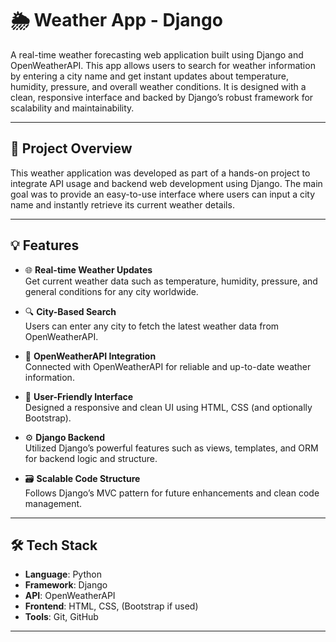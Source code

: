 # 🌦️ Weather App - Django

A real-time weather forecasting web application built using Django and OpenWeatherAPI. This app allows users to search for weather information by entering a city name and get instant updates about temperature, humidity, pressure, and overall weather conditions. It is designed with a clean, responsive interface and backed by Django’s robust framework for scalability and maintainability.

---

## 📌 Project Overview

This weather application was developed as part of a hands-on project to integrate API usage and backend web development using Django. The main goal was to provide an easy-to-use interface where users can input a city name and instantly retrieve its current weather details.

---

## 💡 Features

- 🌐 **Real-time Weather Updates**  
  Get current weather data such as temperature, humidity, pressure, and general conditions for any city worldwide.

- 🔍 **City-Based Search**  
  Users can enter any city to fetch the latest weather data from OpenWeatherAPI.

- 🧩 **OpenWeatherAPI Integration**  
  Connected with OpenWeatherAPI for reliable and up-to-date weather information.

- 🎨 **User-Friendly Interface**  
  Designed a responsive and clean UI using HTML, CSS (and optionally Bootstrap).

- ⚙️ **Django Backend**  
  Utilized Django’s powerful features such as views, templates, and ORM for backend logic and structure.

- 🗃️ **Scalable Code Structure**  
  Follows Django’s MVC pattern for future enhancements and clean code management.

---

## 🛠️ Tech Stack

- **Language**: Python  
- **Framework**: Django  
- **API**: OpenWeatherAPI  
- **Frontend**: HTML, CSS, (Bootstrap if used)  
- **Tools**: Git, GitHub  

---



